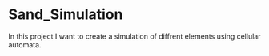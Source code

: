 # Sand_Simulation
In this project I want to create a simulation of diffrent elements using cellular automata.
